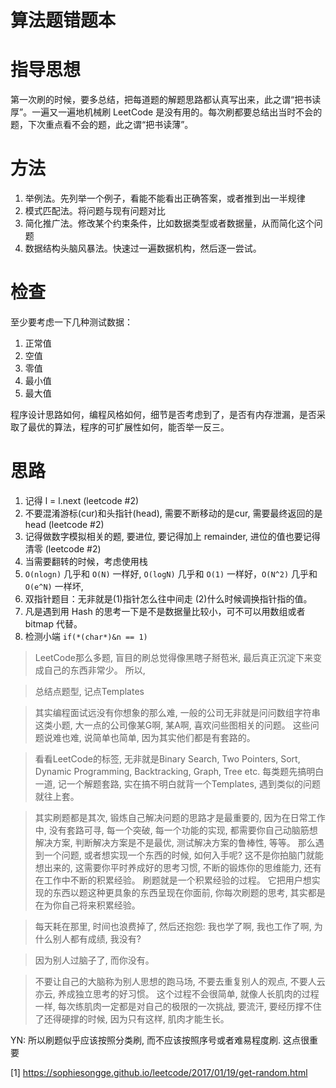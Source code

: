 # 算法题错题本

<!--
ID: fab8c6fc-3d0d-4e2e-aa0c-dc811927e5ee
Status: draft
Date: 2017-11-13T21:53:00
Modified: 2020-05-16T11:53:21
wp_id: 484
-->

# 指导思想

第一次刷的时候，要多总结，把每道题的解题思路都认真写出来，此之谓“把书读厚”。一遍又一遍地机械刷 LeetCode 是没有用的。每次刷都要总结出当时不会的题，下次重点看不会的题，此之谓“把书读薄”。

# 方法

1. 举例法。先列举一个例子，看能不能看出正确答案，或者推到出一半规律
2. 模式匹配法。将问题与现有问题对比
3. 简化推广法。修改某个约束条件，比如数据类型或者数据量，从而简化这个问题
4. 数据结构头脑风暴法。快速过一遍数据机构，然后逐一尝试。

# 检查

至少要考虑一下几种测试数据：

1. 正常值
2. 空值
3. 零值
4. 最小值
5. 最大值

程序设计思路如何，编程风格如何，细节是否考虑到了，是否有内存泄漏，是否采取了最优的算法，程序的可扩展性如何，能否举一反三。


# 思路

1. 记得 l = l.next (leetcode #2)
2. 不要混淆游标(cur)和头指针(head), 需要不断移动的是cur, 需要最终返回的是head (leetcode #2)
3. 记得做数字模拟相关的题, 要进位, 要记得加上 remainder, 进位的值也要记得清零 (leetcode #2)
4. 当需要翻转的时候，考虑使用栈
5. `O(nlogn)` 几乎和 `O(N)` 一样好, `O(logN)` 几乎和 `O(1)` 一样好，`O(N^2)` 几乎和 `O(e^N)` 一样坏, 
6. 双指针题目：无非就是(1)指针怎么往中间走 (2)什么时候调换指针指的值。
7. 凡是遇到用 Hash 的思考一下是不是数据量比较小，可不可以用数组或者 bitmap 代替。
8. 检测小端 `if(*(char*)&n == 1)`


> LeetCode那么多题, 盲目的刷总觉得像黑瞎子掰苞米, 最后真正沉淀下来变成自己的东西非常少。 所以, 

> 总结点题型, 记点Templates
	
> 其实编程面试远没有你想象的那么难, 一般的公司无非就是问问数组字符串这类小题, 大一点的公司像某G啊, 某A啊, 喜欢问些图相关的问题。 这些问题说难也难, 说简单也简单, 因为其实他们都是有套路的。

> 看看LeetCode的标签, 无非就是Binary Search, Two Pointers, Sort, Dynamic Programming, Backtracking, Graph, Tree etc. 每类题先搞明白一道, 记一个解题套路, 实在搞不明白就背一个Templates, 遇到类似的问题就往上套。

> 其实刷题都是其次, 锻炼自己解决问题的思路才是最重要的, 因为在日常工作中, 没有套路可寻, 每一个突破, 每一个功能的实现, 都需要你自己动脑筋想解决方案, 判断解决方案是不是最优, 测试解决方案的鲁棒性, 等等。 那么遇到一个问题, 或者想实现一个东西的时候, 如何入手呢? 这不是你拍脑门就能 想出来的, 这需要你平时养成好的思考习惯, 不断的锻炼你的思维能力, 还有在工作中不断的积累经验。 刷题就是一个积累经验的过程。 它把用户想实现的东西以题这种更具象的东西呈现在你面前, 你每次刷题的思考, 其实都是在为你自己将来积累经验。 

> 每天耗在那里, 时间也浪费掉了, 然后还抱怨: 我也学了啊, 我也工作了啊, 为什么别人都有成绩, 我没有?

> 因为别人过脑子了, 而你没有。

> 不要让自己的大脑称为别人思想的跑马场, 不要去重复别人的观点, 不要人云亦云, 养成独立思考的好习惯。 这个过程不会很简单, 就像人长肌肉的过程一样, 每次练肌肉一定都是对自己的极限的一次挑战, 要流汗, 要经历撑不住了还得硬撑的时候, 因为只有这样, 肌肉才能生长。

YN: 所以刷题似乎应该按照分类刷, 而不应该按照序号或者难易程度刷. 这点很重要


[1] https://sophiesongge.github.io/leetcode/2017/01/19/get-random.html